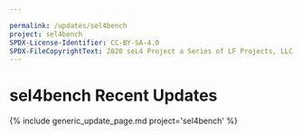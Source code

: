 ```yaml
---

permalink: /updates/sel4bench
project: sel4bench
SPDX-License-Identifier: CC-BY-SA-4.0
SPDX-FileCopyrightText: 2020 seL4 Project a Series of LF Projects, LLC.
---
```

# sel4bench Recent Updates

{% include generic_update_page.md project='sel4bench' %}
